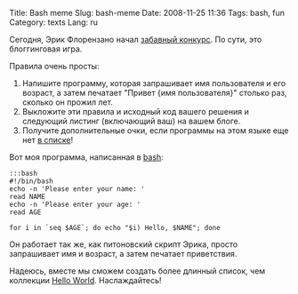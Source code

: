Title: Bash meme
Slug: bash-meme
Date: 2008-11-25 11:36
Tags: bash, fun
Category: texts
Lang: ru

Сегодня, Эрик Флорензано начал [забавный конкурс][list]. По сути, это блоггинговая игра.

Правила очень просты:

1. Напишите программу, которая запрашивает имя пользователя и его возраст, а затем печатает "Привет {имя пользователя}" столько раз, сколько он прожил лет.
2. Выкложите эти правила и исходный код вашего решения и следующий листинг (включающий ваш) на вашем блоге.
3. Получите дополнительные очки, если программы на этом языке еще нет [в списке][list]!

Вот моя программа, написанная в [bash][]:

    :::bash
    #!/bin/bash
    echo -n 'Please enter your name: '
    read NAME
    echo -n 'Please enter your age: '
    read AGE

    for i in `seq $AGE`; do echo "$i) Hello, $NAME"; done

Он работает так же, как питоновский скрипт Эрика, просто запрашивает имя и возраст, а затем печатает приветствия.

Надеюсь, вместе мы сможем создать более длинный список, чем коллекции [Hello World][hello]. Наслаждайтесь!

[list]: http://www.eflorenzano.com/blog/post/trying-start-programming-meme/
[hello]: http://www.roesler-ac.de/wolfram/hello.htm
[bash]: http://tldp.org/LDP/Bash-Beginners-Guide/html/
